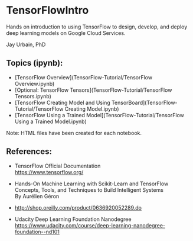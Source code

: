 # TensorFlowIntro
Hands on introduction to using TensorFlow to design, develop, and deploy deep learning models on Google Cloud Services.

Jay Urbain, PhD 

## Topics (ipynb):  
- [TensorFlow Overview](TensorFlow-Tutorial/TensorFlow Overview.ipynb)   
- [Optional: TensorFlow Tensors](TensorFlow-Tutorial/TensorFlow Tensors.ipynb)  
- [TensorFlow Creating Model and Using TensorBoard](TensorFlow-Tutorial/TensorFlow Creating Model.ipynb)
- [TensorFlow Using a Trained Model](TensorFlow-Tutorial/TensorFlow Using a Trained Model.ipynb)  

Note: HTML files have been created for each notebook.

## References:  
- TensorFlow Official Documentation  
https://www.tensorflow.org/ 

- Hands-On Machine Learning with Scikit-Learn and TensorFlow Concepts, Tools, and Techniques to Build Intelligent Systems  
By Aurélien Géron 
- http://shop.oreilly.com/product/0636920052289.do 

- Udacity Deep Learning Foundation Nanodegree 
https://www.udacity.com/course/deep-learning-nanodegree-foundation--nd101 

